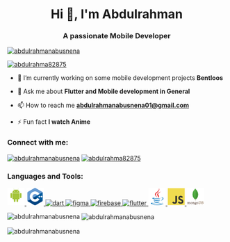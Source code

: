 <h1 align="center">Hi 👋, I'm Abdulrahman</h1>
<h3 align="center">A passionate Mobile Developer</h3>



<p align="left"> <a href="https://github.com/ryo-ma/github-profile-trophy"><img src="https://github-profile-trophy.vercel.app/?username=abdulrahmanabusnena" alt="abdulrahmanabusnena" /></a> </p>

<p align="left"> <a href="https://twitter.com/abdulrahma82875" target="blank"><img src="https://img.shields.io/twitter/follow/abdulrahma82875?logo=twitter&style=for-the-badge" alt="abdulrahma82875" /></a> </p>

- 🔭 I’m currently working on some mobile development projects **Bentloos**

- 💬 Ask me about **Flutter and Mobile development in General**

- 📫 How to reach me **abdulrahmanabusnena01@gmail.com**

- ⚡ Fun fact **I watch Anime**

<h3 align="left">Connect with me:</h3>
<p align="left">
<a href="https://dev.to/abdulrahmanabusnena" target="blank"><img align="center" src="https://raw.githubusercontent.com/rahuldkjain/github-profile-readme-generator/master/src/images/icons/Social/devto.svg" alt="abdulrahmanabusnena" height="30" width="40" /></a>
<a href="https://twitter.com/abdulrahma82875" target="blank"><img align="center" src="https://raw.githubusercontent.com/rahuldkjain/github-profile-readme-generator/master/src/images/icons/Social/twitter.svg" alt="abdulrahma82875" height="30" width="40" /></a>
</p>

<h3 align="left">Languages and Tools:</h3>
<p align="left"> <a href="https://developer.android.com" target="_blank" rel="noreferrer"> <img src="https://raw.githubusercontent.com/devicons/devicon/master/icons/android/android-original-wordmark.svg" alt="android" width="40" height="40"/> </a> <a href="https://www.w3schools.com/cpp/" target="_blank" rel="noreferrer"> <img src="https://raw.githubusercontent.com/devicons/devicon/master/icons/cplusplus/cplusplus-original.svg" alt="cplusplus" width="40" height="40"/> </a> <a href="https://dart.dev" target="_blank" rel="noreferrer"> <img src="https://www.vectorlogo.zone/logos/dartlang/dartlang-icon.svg" alt="dart" width="40" height="40"/> </a> <a href="https://www.figma.com/" target="_blank" rel="noreferrer"> <img src="https://www.vectorlogo.zone/logos/figma/figma-icon.svg" alt="figma" width="40" height="40"/> </a> <a href="https://firebase.google.com/" target="_blank" rel="noreferrer"> <img src="https://www.vectorlogo.zone/logos/firebase/firebase-icon.svg" alt="firebase" width="40" height="40"/> </a> <a href="https://flutter.dev" target="_blank" rel="noreferrer"> <img src="https://www.vectorlogo.zone/logos/flutterio/flutterio-icon.svg" alt="flutter" width="40" height="40"/> </a> <a href="https://www.java.com" target="_blank" rel="noreferrer"> <img src="https://raw.githubusercontent.com/devicons/devicon/master/icons/java/java-original.svg" alt="java" width="40" height="40"/> </a> <a href="https://developer.mozilla.org/en-US/docs/Web/JavaScript" target="_blank" rel="noreferrer"> <img src="https://raw.githubusercontent.com/devicons/devicon/master/icons/javascript/javascript-original.svg" alt="javascript" width="40" height="40"/> </a> <a href="https://www.mongodb.com/" target="_blank" rel="noreferrer"> <img src="https://raw.githubusercontent.com/devicons/devicon/master/icons/mongodb/mongodb-original-wordmark.svg" alt="mongodb" width="40" height="40"/> </a> </p>

<p><img align="left" src="https://github-readme-stats.vercel.app/api/top-langs?username=abdulrahmanabusnena&show_icons=true&locale=en&layout=compact" alt="abdulrahmanabusnena" /></p>

<p>&nbsp;<img align="center" src="https://github-readme-stats.vercel.app/api?username=abdulrahmanabusnena&show_icons=true&locale=en" alt="abdulrahmanabusnena" /></p>

<p><img align="center" src="https://github-readme-streak-stats.herokuapp.com/?user=abdulrahmanabusnena&" alt="abdulrahmanabusnena" /></p>
